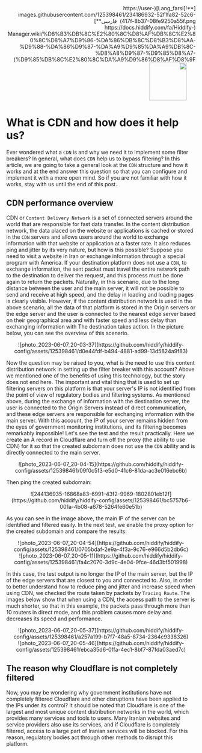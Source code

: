 <div dir="rtl" markdown=1>
[**![Lang_farsi](https://user-images.githubusercontent.com/125398461/234186932-52f1fa82-52c6-417f-8b37-08fe9250a55f.png) &nbsp;فارسی**](https://docs.hiddify.com/fa/Hiddify-Manager.wiki/%D8%B3%DB%8C%E2%80%8C%D8%AF%DB%8C%E2%80%8C%D8%A7%D9%86-%DA%86%DB%8C%D8%B3%D8%AA-%D9%88-%DA%86%D9%87-%DA%A9%D9%85%DA%A9%DB%8C-%D8%A8%D9%87-%D9%85%D8%A7-%D9%85%DB%8C%E2%80%8C%DA%A9%D9%86%D8%AF%D8%9F)&nbsp;&nbsp;&nbsp;&nbsp;&nbsp;&nbsp;&nbsp;&nbsp;&nbsp;&nbsp;<a href="https://github.com/hiddify/hiddify-config/wiki/All-tutorials-and-videos"><img width="100" src="https://github.com/hiddify/hiddify-config/assets/125398461/8ac5b906-105c-4b98-acf5-0e12e39e33f6" /></a>
</div>

# What is CDN and how does it help us?

Ever wondered what a `CDN` is and why we need it to implement some filter breakers? In general, what does `CDN` help us to bypass filtering? In this article, we are going to take a general look at the `CDN` structure and how it works and at the end answer this question so that you can configure and implement it with a more open mind. So if you are not familiar with how it works, stay with us until the end of this post.

## CDN performance overview

CDN or `Content Delivery Network` is a set of connected servers around the world that are responsible for fast data transfer. In the content distribution network, the data placed on the website or applications is cached or stored in the `CDN` servers and allows users around the world to exchange information with that website or application at a faster rate. It also reduces ping and jitter by its very nature, but how is this possible? Suppose you need to visit a website in Iran or exchange information through a special program with America. If your destination platform does not use a `CDN`, to exchange information, the sent packet must travel the entire network path to the destination to deliver the request, and this process must be done again to return the packets. Naturally, in this scenario, due to the long distance between the user and the main server, it will not be possible to send and receive at high speed, and the delay in loading and loading pages is clearly visible. However, if the content distribution network is used in the above scenario, all the data of that platform is stored in the Origin servers or the edge server and the user is connected to the nearest edge server based on their geographical area and with faster speed and less delay than exchanging information with The destination takes action. In the picture below, you can see the overview of this scenario.

<div align=center markdown=1>
![photo_2023-06-07_20-03-37](https://github.com/hiddify/hiddify-config/assets/125398461/d0e44fdf-b494-4881-ad99-13d5824a9f83)
</div>

Now the question may be raised to you, what is the need to use this content distribution network in setting up the filter breaker with this account? Above we mentioned one of the benefits of using this technology, but the story does not end here. The important and vital thing that is used to set up filtering servers on this platform is that your server's IP is not identified from the point of view of regulatory bodies and filtering systems. As mentioned above, during the exchange of information with the destination server, the user is connected to the Origin Servers instead of direct communication, and these edge servers are responsible for exchanging information with the main server. With this account, the IP of your server remains hidden from the eyes of government monitoring institutions, and its filtering becomes remarkably impossible! Let's see the test and the result practically. Here we create an A record in Cloudflare and turn off the proxy (the ability to use CDN) for it so that the created subdomain does not use the `CDN` ability and is directly connected to the main server.

<div align=center markdown=1>
![photo_2023-06-07_20-04-15](https://github.com/hiddify/hiddify-config/assets/125398461/09f0c5f3-e5d0-41c6-81da-ac3e016ebc6b)

</div>

Then ping the created subdomain:

<div align=center markdown=1>
![244136935-16868a83-6991-43f2-9969-1802801eb12f](https://github.com/hiddify/hiddify-config/assets/125398461/bc5757b6-001a-4b08-a678-5264fe60e51b)

</div>

As you can see in the image above, the main IP of the server can be identified and filtered easily. In the next test, we enable the proxy option for the created subdomain and compare the results:

<div align=center markdown=1>
![photo_2023-06-07_20-04-54](https://github.com/hiddify/hiddify-config/assets/125398461/0705bdaf-2e9a-4f3a-9c76-e966d5b2db6c)
</div>

<div align=center markdown=1>
![photo_2023-06-07_20-05-11](https://github.com/hiddify/hiddify-config/assets/125398461/fa4c2070-3d9c-4e04-9fce-46d3bf501998)

</div>

In this case, the test output is no longer the IP of the main server, but the IP of the edge servers that are closest to you and connected to. Also, in order to better understand how to reduce ping and jitter and increase speed when using CDN, we checked the route taken by packets by `Tracing Route`. The images below show that when using a CDN, the access path to the server is much shorter, so that in this example, the packets pass through more than 10 routers in direct mode, and this problem causes more delay and decreases its speed and performance.

<div align=center markdown=1>
![photo_2023-06-07_20-05-37](https://github.com/hiddify/hiddify-config/assets/125398461/a257a199-b7f7-48a5-8734-2364c9338326)
</div>

<div align=center markdown=1>
![photo_2023-06-07_20-05-46](https://github.com/hiddify/hiddify-config/assets/125398461/ebca35d6-0ffa-4ec1-8bf7-87fda03aed7c)
</div>

## The reason why Cloudflare is not completely filtered

Now, you may be wondering why government institutions have not completely filtered Cloudflare and other disruptions have been applied to the IPs under its control? It should be noted that Cloudflare is one of the largest and most unique content distribution networks in the world, which provides many services and tools to users. Many Iranian websites and service providers also use its services, and if Cloudflare is completely filtered, access to a large part of Iranian services will be blocked. For this reason, regulatory bodies act through other methods to disrupt this platform.

